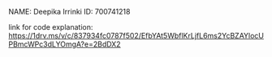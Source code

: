 NAME: Deepika Irrinki 
ID: 700741218

link for code explanation: https://1drv.ms/v/c/837934fc0787f502/EfbYAt5WbflKrLjfL6ms2YcBZAYlocUPBmcWPc3dLYOmgA?e=2BdDX2

